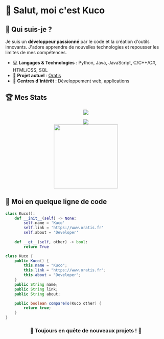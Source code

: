 # 👋 Salut, moi c'est Kuco

## 🚀 Qui suis-je ?

Je suis un **développeur passionné** par le code et la création d'outils innovants. J'adore apprendre de nouvelles technologies et repousser les limites de mes compétences.

- 💻 **Langages & Technologies** : Python, Java, JavaScript, C/C++/C#, HTML/CSS, SQL
- 🔗 **Projet actuel** : [Oratis](https://www.oratis.fr)
- 🎯 **Centres d'intérêt** : Développement web, applications

## 🏆 Mes Stats

<div align="center">
    <img src="https://profile-counter.glitch.me/KucoDEV/count.svg" />
</div>
<p align=center>
  <div align=center>
    <img src="https://github-widgetbox.vercel.app/api/profile?username=KucoDEV&data=followers,repositories,stars,commits&theme=darkmode" /><br>
  </div>
  <div align=center>
    <a href="https://github.com/anuraghazra/github-readme-stats">
      <img height=200 align="center" src="https://github-readme-stats.vercel.app/api/top-langs/?username=KucoDEV&hide=c%23,powershell,Mathematica,Ruby,Objective-C,Objective-C%2b%2b,Cuda&title_color=61dafb&text_color=ffffff&icon_color=61dafb&bg_color=20232a&langs_count=8&layout=compact&border_color=61dafb&hide_border=true&size_weight=0.5&count_weight=0.5" />
    </a>
  </div>
</p>

## 🔧 Moi en quelque ligne de code

```python
class Kuco():
    def __init__(self) -> None:
        self.name = 'Kuco'
        self.link = 'https://www.oratis.fr'
        self.about = 'Developer'
    
    def __gt__(self, other) -> bool:
        return True
```

```java
class Kuco {
    public Kuco() {
        this.name = "Kuco";
        this.link = "https://www.oratis.fr";
        this.about = "Developer";
    }
    public String name;
    public String link;
    public String about;

    public boolean compareTo(Kuco other) {
        return true;
    }
}
```

<div align="center"><h3>📌 Toujours en quête de nouveaux projets ! 🚀</h3></div>
